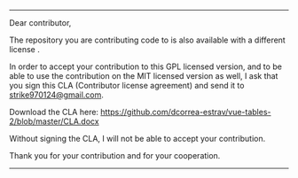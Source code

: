  ----

Dear contributor,

The repository you are contributing code to is also available with a different license .

In order to accept your contribution to this GPL licensed version, and to be able to use the contribution on the MIT licensed version as well, I ask that you sign this CLA (Contributor license agreement) and send it to strike970124@gmail.com.

Download the CLA here: https://github.com/dcorrea-estrav/vue-tables-2/blob/master/CLA.docx

Without signing the CLA, I will not be able to accept your contribution.

Thank you for your contribution and for your cooperation.

 ----
